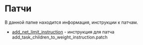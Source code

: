 # Патчи

В данной папке находится информация, инструкции к патчам.

* [add_net_limit_instruction](./add_task_children_to_weight_instruction.md) - инструкция для патча
  add_task_children_to_weight_instruction.patch
